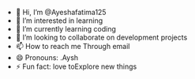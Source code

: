 - 👋 Hi, I’m @Ayeshafatima125
- 👀 I’m interested in learning
- 🌱 I’m currently learning coding
- 💞️ I’m looking to collaborate on development projects
- 📫 How to reach me Through email
- 😄 Pronouns: .Aysh
- ⚡ Fun fact: love toExplore new things 

<!---
Ayeshafatima125/Ayeshafatima125 is a ✨ special ✨ repository because its `README.md` (this file) appears on your GitHub profile.
You can click the Preview link to take a look at your changes.
--->
